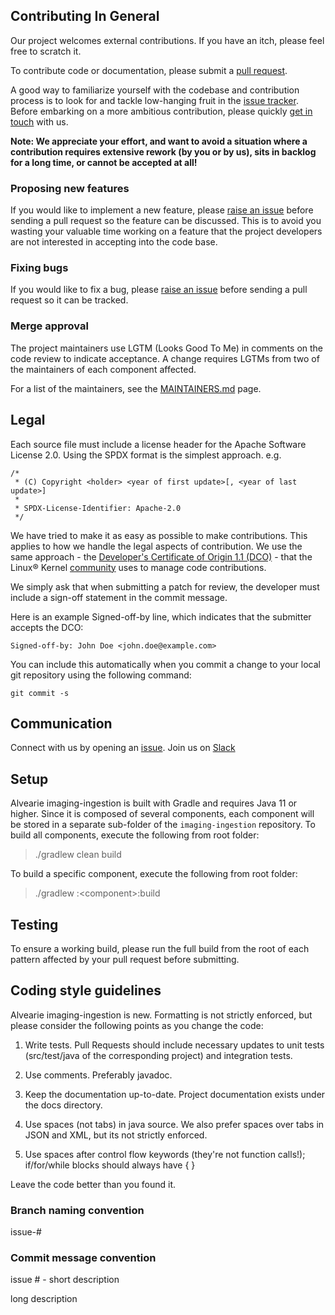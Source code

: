 ## Contributing In General
Our project welcomes external contributions. If you have an itch, please feel
free to scratch it.

To contribute code or documentation, please submit a [pull request](https://github.com/Alvearie/imaging-ingestion/pulls).

A good way to familiarize yourself with the codebase and contribution process is
to look for and tackle low-hanging fruit in the [issue tracker](https://github.com/Alvearie/imaging-ingestion/issues).
Before embarking on a more ambitious contribution, please quickly [get in touch](#communication) with us.

**Note: We appreciate your effort, and want to avoid a situation where a contribution
requires extensive rework (by you or by us), sits in backlog for a long time, or
cannot be accepted at all!**

### Proposing new features

If you would like to implement a new feature, please [raise an issue](https://github.com/Alvearie/imaging-ingestion/issues)
before sending a pull request so the feature can be discussed. This is to avoid
you wasting your valuable time working on a feature that the project developers
are not interested in accepting into the code base.

### Fixing bugs

If you would like to fix a bug, please [raise an issue](https://github.com/Alvearie/imaging-ingestion/issues) before sending a
pull request so it can be tracked.

### Merge approval

The project maintainers use LGTM (Looks Good To Me) in comments on the code
review to indicate acceptance. A change requires LGTMs from two of the
maintainers of each component affected.

For a list of the maintainers, see the [MAINTAINERS.md](MAINTAINERS.md) page.

## Legal

Each source file must include a license header for the Apache
Software License 2.0. Using the SPDX format is the simplest approach.
e.g.

```
/*
 * (C) Copyright <holder> <year of first update>[, <year of last update>]
 *
 * SPDX-License-Identifier: Apache-2.0
 */
```

We have tried to make it as easy as possible to make contributions. This
applies to how we handle the legal aspects of contribution. We use the
same approach - the [Developer's Certificate of Origin 1.1 (DCO)](https://github.com/hyperledger/fabric/blob/master/docs/source/DCO1.1.txt) - that the Linux® Kernel [community](https://elinux.org/Developer_Certificate_Of_Origin)
uses to manage code contributions.

We simply ask that when submitting a patch for review, the developer
must include a sign-off statement in the commit message.

Here is an example Signed-off-by line, which indicates that the
submitter accepts the DCO:

```
Signed-off-by: John Doe <john.doe@example.com>
```

You can include this automatically when you commit a change to your
local git repository using the following command:

```
git commit -s
```

## Communication
Connect with us by opening an [issue](https://github.com/Alvearie/imaging-ingestion/issues).  Join us on [Slack](https://alvearie.slack.com/archives/C01SWTZEQP3)

## Setup
Alvearie imaging-ingestion is built with Gradle and requires Java 11 or higher.  Since it is composed of several components, each component will be stored in a separate sub-folder of the `imaging-ingestion` repository. To build all components, execute the following from root folder:

> ./gradlew clean build

To build a specific component, execute the following from root folder:

> ./gradlew :&lt;component&gt;:build

## Testing
To ensure a working build, please run the full build from the root of each pattern affected by your pull request before submitting.

## Coding style guidelines
Alvearie imaging-ingestion is new. Formatting is not strictly enforced, but please consider the following points as you change the code:

1. Write tests. Pull Requests should include necessary updates to unit tests (src/test/java of the corresponding project) and integration tests.

2. Use comments. Preferably javadoc.

3. Keep the documentation up-to-date. Project documentation exists under the docs directory.

4. Use spaces (not tabs) in java source. We also prefer spaces over tabs in JSON and XML, but its not strictly enforced.

5. Use spaces after control flow keywords (they're not function calls!); if/for/while blocks should always have { }

Leave the code better than you found it.

### Branch naming convention

issue-#<number>

### Commit message convention

issue #<number> - short description

long description
